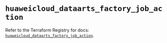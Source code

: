 # `huaweicloud_dataarts_factory_job_action`

Refer to the Terraform Registry for docs: [`huaweicloud_dataarts_factory_job_action`](https://registry.terraform.io/providers/huaweicloud/huaweicloud/1.71.1/docs/resources/dataarts_factory_job_action).
